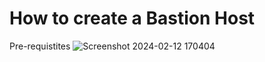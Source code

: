 # How to create a Bastion Host
Pre-requistites
![Screenshot 2024-02-12 170404](https://github.com/haneefmohamed/AWS-Projects/assets/159698808/5e537230-872b-456f-9ba6-8f5bf2298250)
